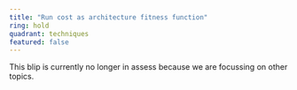 ```yaml
---
title: "Run cost as architecture fitness function"
ring: hold
quadrant: techniques
featured: false
---
```


This blip is currently no longer in assess because we are focussing on other topics.

